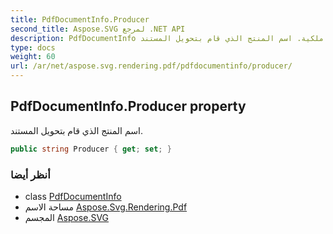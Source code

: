 ```yaml
---
title: PdfDocumentInfo.Producer
second_title: Aspose.SVG لمرجع .NET API
description: PdfDocumentInfo ملكية. اسم المنتج الذي قام بتحويل المستند.
type: docs
weight: 60
url: /ar/net/aspose.svg.rendering.pdf/pdfdocumentinfo/producer/
---
```

## PdfDocumentInfo.Producer property

اسم المنتج الذي قام بتحويل المستند.

```csharp
public string Producer { get; set; }
```

### أنظر أيضا

* class [PdfDocumentInfo](../)
* مساحة الاسم [Aspose.Svg.Rendering.Pdf](../../pdfdocumentinfo/)
* المجسم [Aspose.SVG](../../../)


